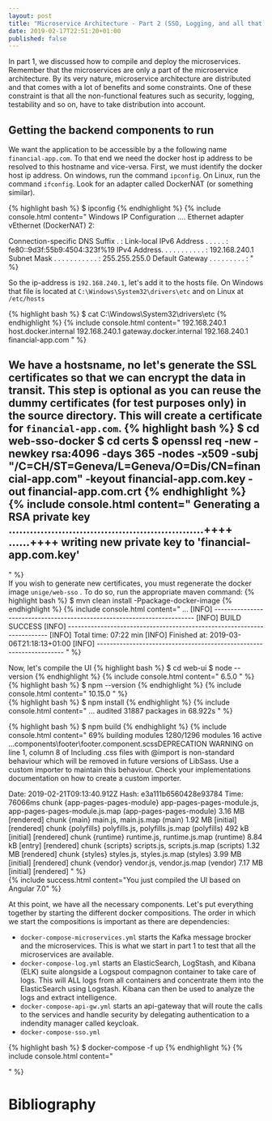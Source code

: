 ```yaml
---
layout: post
title: "Microservice Architecture - Part 2 (SSO, Logging, and all that)"
date: 2019-02-17T22:51:20+01:00
published: false
---
```


In part 1, we discussed how to compile and deploy the microservices. Remember that the microservices are only a part of the microservice architecture. By its very nature, microservice architecture are distributed and that comes with a lot of benefits and some constraints.
One of these constraint is that all the non-functional features such as security, logging, testability and so on, have to take distribution into account.

## Getting the backend components to run

We want the application to be accessible by a the following name ```financial-app.com```. To that end we need the docker host ip address to be resolved to this hostname 
and vice-versa. First, we must identify the docker host ip address. On windows, run the command ```ipconfig```. On Linux, run the command ```ifconfig```. 
Look for an adapter called DockerNAT (or something similar).

{% highlight bash %}
$ ipconfig
{% endhighlight %}
{% include console.html content="
Windows IP Configuration
....
Ethernet adapter vEthernet (DockerNAT) 2:

   Connection-specific DNS Suffix  . :
   Link-local IPv6 Address . . . . . : fe80::9d3f:55b9:4504:323f%19
   IPv4 Address. . . . . . . . . . . : 192.168.240.1
   Subnet Mask . . . . . . . . . . . : 255.255.255.0
   Default Gateway . . . . . . . . . :
" %}   


So the ip-address is ```192.168.240.1```, let's add it to the hosts file. On Windows that file is located at ```C:\Windows\System32\drivers\etc``` and on Linux at ```/etc/hosts```

{% highlight bash %}
$ cat C:\Windows\System32\drivers\etc
{% endhighlight %}
{% include console.html content="
192.168.240.1 host.docker.internal
192.168.240.1 gateway.docker.internal
192.168.240.1 financial-app.com
" %}   

We have a hostsname, no let's generate the SSL certificates so that we can encrypt the data in transit. This step is optional as you can reuse the dummy certificates (for test purposes only)
in the source directory. This will create a certificate for ``financial-app.com``.
{% highlight bash %}
$ cd web-sso-docker
$ cd certs
$ openssl req -new -newkey rsa:4096 -days 365 -nodes -x509 -subj "/C=CH/ST=Geneva/L=Geneva/O=Dis/CN=financial-app.com" -keyout financial-app.com.key -out financial-app.com.crt
{% endhighlight %}
{% include console.html content="
Generating a RSA private key
.......................................................++++
......++++
writing new private key to 'financial-app.com.key'
-----
" %}   
If you wish to generate new certificates, you must regenerate the docker image ``unige/web-sso`` . To do so, run the appropriate maven command:
{% highlight bash %}
$ mvn clean install -Ppackage-docker-image
{% endhighlight %}
{% include console.html content="
...
[INFO] ------------------------------------------------------------------------
[INFO] BUILD SUCCESS
[INFO] ------------------------------------------------------------------------
[INFO] Total time:  07:22 min
[INFO] Finished at: 2019-03-06T21:18:13+01:00
[INFO] --------------------------------------------------------------------
" %} 


Now, let's compile the UI
{% highlight bash %}
$ cd web-ui
$ node --version
{% endhighlight %}
{% include console.html content="
6.5.0
" %}   
{% highlight bash %}
$ npm --version
{% endhighlight %}
{% include console.html content="
10.15.0
" %}   
{% highlight bash %}
$ npm install
{% endhighlight %}
{% include console.html content="
...
audited 31887 packages in 68.922s
" %}   

{% highlight bash %}
$ npm build
{% endhighlight %}
{% include console.html content="
 69% building modules 1280/1296 modules 16 active ...components\footer\footer.component.scssDEPRECATION WARNING on line 1, column 8 of 
Including .css files with @import is non-standard behaviour which will be removed in future versions of LibSass.
Use a custom importer to maintain this behaviour. Check your implementations documentation on how to create a custom importer.

Date: 2019-02-21T09:13:40.912Z
Hash: e3a111b6560428e93784
Time: 76066ms
chunk {app-pages-pages-module} app-pages-pages-module.js, app-pages-pages-module.js.map (app-pages-pages-module) 3.16 MB  [rendered]
chunk {main} main.js, main.js.map (main) 1.92 MB [initial] [rendered]
chunk {polyfills} polyfills.js, polyfills.js.map (polyfills) 492 kB [initial] [rendered]
chunk {runtime} runtime.js, runtime.js.map (runtime) 8.84 kB [entry] [rendered]
chunk {scripts} scripts.js, scripts.js.map (scripts) 1.32 MB  [rendered]
chunk {styles} styles.js, styles.js.map (styles) 3.99 MB [initial] [rendered]
chunk {vendor} vendor.js, vendor.js.map (vendor) 7.17 MB [initial] [rendered]
" %}   
{% include success.html content="You just compiled the UI based on Angular 7.0" %}

At this point, we have all the necessary components. Let's put everything together by starting the different docker compositions. The order in which we start the compositions is 
important as there are dependencies:
- ``docker-compose-microservices.yml`` starts the Kafka message brocker and the microservices. This is what we start in part 1 to test that all the microservices are available.
- ``docker-compose-log.yml`` starts an ElasticSearch, LogStash, and Kibana (ELK) suite alongside a Logspout compagnon container to take care of logs. This will ALL logs from all containers
and concentrate them into the ElasticSearch using Logstash. Kibana can then be used to analyze the logs and extract intelligence.
- ``docker-compose-api-gw.yml`` starts an api-gateway that will route the calls to the services and handle security by delegating authentication to a indendity manager called keycloak.
- ``docker-compose-sso.yml`` 


{% highlight bash %}
$ docker-compose -f up
{% endhighlight %}
{% include console.html content="

" %}   


# Bibliography
